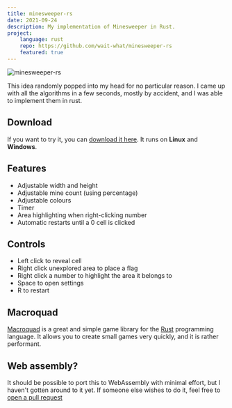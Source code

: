```yaml
---
title: minesweeper-rs
date: 2021-09-24
description: My implementation of Minesweeper in Rust.
project:
    language: rust
    repo: https://github.com/wait-what/minesweeper-rs
    featured: true
---
```


![minesweeper-rs](./screenshot.png "minesweeper-rs")

This idea randomly popped into my head for no particular reason. I came up with all the algorithms in a few seconds, mostly by accident, and I was able to implement them in rust.

## Download
If you want to try it, you can [download it here](https://github.com/wait-what/minesweeper-rs/releases). It runs on **Linux** and **Windows**.

## Features
- Adjustable width and height
- Adjustable mine count (using percentage)
- Adjustable colours
- Timer
- Area highlighting when right-clicking number
- Automatic restarts until a 0 cell is clicked

## Controls
- Left click to reveal cell
- Right click unexplored area to place a flag
- Right click a number to highlight the area it belongs to
- Space to open settings
- R to restart

## Macroquad
[Macroquad](https://macroquad.rs/) is a great and simple game library for the [Rust](https://www.rust-lang.org/) programming language. It allows you to create small games very quickly, and it is rather performant.

## Web assembly?
It should be possible to port this to WebAssembly with minimal effort, but I haven't gotten around to it yet. If someone else wishes to do it, feel free to [open a pull request](https://github.com/wait-what/minesweeper-rs)
